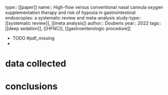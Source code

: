 type:: [[paper]]
name:: High-flow versus conventional nasal cannula oxygen supplementation therapy and risk of hypoxia in gastrointestinal endoscopies: a systematic review and meta-analysis
study-type:: [[systematic review]], [[meta analysis]]
author:: Douberis
year:: 2022
tags:: [[deep sedation]], [[HFNC]], [[gastroenterologic procedure]]

- TODO #pdf_missing
-
# data collected
# conclusions